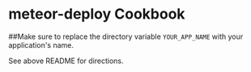 meteor-deploy Cookbook
===============================

##Make sure to replace the directory variable `YOUR_APP_NAME` with your application's name. 

See above README for directions.